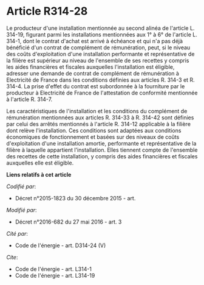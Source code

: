 # Article R314-28

Le producteur d'une installation mentionnée au second alinéa de l'article L. 314-19, figurant parmi les installations
mentionnées aux 1° à 6° de l'article L. 314-1, dont le contrat d'achat est arrivé à échéance et qui n'a pas déjà bénéficié
d'un contrat de complément de rémunération, peut, si le niveau des coûts d'exploitation d'une installation performante et
représentative de la filière est supérieur au niveau de l'ensemble de ses recettes y compris les aides financières et
fiscales auxquelles l'installation est éligible, adresser une demande de contrat de complément de rémunération à Electricité
de France dans les conditions définies aux articles R. 314-3 et R. 314-4. La prise d'effet du contrat est subordonnée à la
fourniture par le producteur à Electricité de France de l'attestation de conformité mentionnée à l'article R. 314-7. 

Les caractéristiques de l'installation et les conditions du complément de rémunération mentionnées aux articles R. 314-33 à
R. 314-42 sont définies par celui des arrêtés mentionnés à l'article R. 314-12 applicable à la filière dont relève
l'installation. Ces conditions sont adaptées aux conditions économiques de fonctionnement et basées sur des niveaux de coûts
d'exploitation d'une installation amortie, performante et représentative de la filière à laquelle appartient l'installation.
Elles tiennent compte de l'ensemble des recettes de cette installation, y compris des aides financières et fiscales
auxquelles elle est éligible.

**Liens relatifs à cet article**

_Codifié par_:

  - Décret n°2015-1823 du 30 décembre 2015 - art.

_Modifié par_:

  - Décret n°2016-682 du 27 mai 2016 - art. 3

_Cité par_:

  - Code de l'énergie - art. D314-24 (V)

_Cite_:

  - Code de l'énergie - art. L314-1
  - Code de l'énergie - art. L314-19
